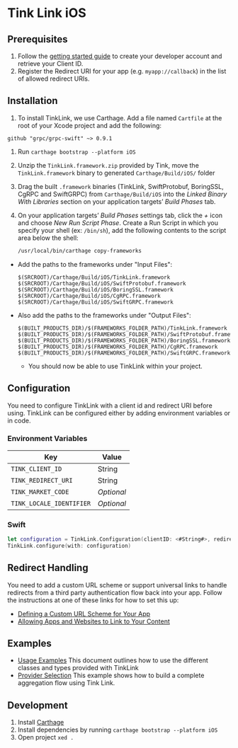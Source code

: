 # Tink Link iOS

## Prerequisites

1. Follow the [getting started guide](https://docs.tink.com/resources/getting-started/set-up-your-account) to create your developer account and retrieve your Client ID.
2. Register the Redirect URI for your app (e.g. `myapp://callback`) in the list of allowed redirect URIs.

## Installation

1. To install TinkLink, we use Carthage. Add a file named `Cartfile` at the root of your Xcode project and add the following:

```
github "grpc/grpc-swift" ~> 0.9.1
```

1. Run `carthage bootstrap --platform iOS`
1. Unzip the `TinkLink.framework.zip` provided by Tink, move the `TinkLink.framework` binary to generated `Carthage/Build/iOS/` folder
1. Drag the built `.framework` binaries (TinkLink, SwiftProtobuf, BoringSSL, CgRPC and SwiftGRPC) from `Carthage/Build/iOS` into the _Linked Binary With Libraries_ section on your application targets’ _Build Phases_ tab.
1. On your application targets’ _Build Phases_ settings tab, click the _+_ icon and choose _New Run Script Phase_. Create a Run Script in which you specify your shell (ex: `/bin/sh`), add the following contents to the script area below the shell:

   ```sh
   /usr/local/bin/carthage copy-frameworks
   ```

- Add the paths to the frameworks under "Input Files":

  ```
  $(SRCROOT)/Carthage/Build/iOS/TinkLink.framework
  $(SRCROOT)/Carthage/Build/iOS/SwiftProtobuf.framework
  $(SRCROOT)/Carthage/Build/iOS/BoringSSL.framework
  $(SRCROOT)/Carthage/Build/iOS/CgRPC.framework
  $(SRCROOT)/Carthage/Build/iOS/SwiftGRPC.framework
  ```

- Also add the paths to the frameworks under "Output Files":

  ```
  $(BUILT_PRODUCTS_DIR)/$(FRAMEWORKS_FOLDER_PATH)/TinkLink.framework
  $(BUILT_PRODUCTS_DIR)/$(FRAMEWORKS_FOLDER_PATH)/SwiftProtobuf.framework
  $(BUILT_PRODUCTS_DIR)/$(FRAMEWORKS_FOLDER_PATH)/BoringSSL.framework
  $(BUILT_PRODUCTS_DIR)/$(FRAMEWORKS_FOLDER_PATH)/CgRPC.framework
  $(BUILT_PRODUCTS_DIR)/$(FRAMEWORKS_FOLDER_PATH)/SwiftGRPC.framework
  ```

  - You should now be able to use TinkLink within your project.

## Configuration

You need to configure TinkLink with a client id and redirect URI before using.
TinkLink can be configured either by adding environment variables or in code.

### Environment Variables

| Key                      | Value      |
| ------------------------ | ---------- |
| `TINK_CLIENT_ID`         | String     |
| `TINK_REDIRECT_URI`      | String     |
| `TINK_MARKET_CODE`       | _Optional_ |
| `TINK_LOCALE_IDENTIFIER` | _Optional_ |

### Swift

```swift
let configuration = TinkLink.Configuration(clientID: <#String#>, redirectURI: <#URL#>)
TinkLink.configure(with: configuration)
```

## Redirect Handling

You need to add a custom URL scheme or support universal links to handle redirects from a third party authentication flow back into your app. Follow the instructions at one of these links for how to set this up:

- [Defining a Custom URL Scheme for Your App](https://developer.apple.com/documentation/uikit/inter-process_communication/allowing_apps_and_websites_to_link_to_your_content/defining_a_custom_url_scheme_for_your_app)
- [Allowing Apps and Websites to Link to Your Content](https://developer.apple.com/documentation/uikit/inter-process_communication/allowing_apps_and_websites_to_link_to_your_content)

## Examples

- [Usage Examples](https://github.com/tink-ab/tink-link-ios/blob/master/USAGE.md) This document outlines how to use the different classes and types provided with TinkLink
- [Provider Selection](https://github.com/tink-ab/tink-link-ios/blob/master/Examples/ProviderSelection) This example shows how to build a complete aggregation flow using Tink Link.

## Development

1. Install [Carthage](https://github.com/Carthage/Carthage)
2. Install dependencies by running `carthage bootstrap --platform iOS`
3. Open project `xed .`
